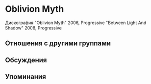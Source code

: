 # Oblivion Myth

Дискография
"Oblivion Myth" 2006, Progressive
"Between Light And Shadow" 2008, Progressive

## Отношения с другими группами


## Обсуждения


## Упоминания

